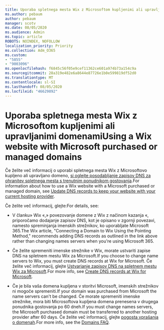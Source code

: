 ```yaml
---
title: Uporaba spletnega mesta Wix z Microsoftom kupljenimi ali upravljanimi domenami
ms.author: pebaum
author: pebaum
manager: scotv
ms.date: 08/05/2020
ms.audience: Admin
ms.topic: article
ROBOTS: NOINDEX, NOFOLLOW
localization_priority: Priority
ms.collection: Adm_O365
ms.custom:
- "5855"
- "9003096"
ms.openlocfilehash: f6845c56f05e9cef11362ce601a974b73a154c9a
ms.sourcegitcommit: 28a319e482e6a8644e87726e1b0e599819df52d0
ms.translationtype: MT
ms.contentlocale: sl-SI
ms.lasthandoff: 08/05/2020
ms.locfileid: "46629892"
---
```

# <a name="using-a-wix-website-with-microsoft-purchased-or-managed-domains"></a><span data-ttu-id="36930-102">Uporaba spletnega mesta Wix z Microsoftom kupljenimi ali upravljanimi domenami</span><span class="sxs-lookup"><span data-stu-id="36930-102">Using a Wix website with Microsoft purchased or managed domains</span></span>

<span data-ttu-id="36930-103">Če želite več informacij o uporabi spletnega mesta Wix z Microsoftovo kupljeno ali upravljano domeno, [si oglejte posodabljanje zapisov DNS za ohranitev spletnega mesta s trenutnim ponudnikom gostovanja](https://docs.microsoft.com/microsoft-365/admin/dns/update-dns-records-to-retain-current-hosting-provider).</span><span class="sxs-lookup"><span data-stu-id="36930-103">For information about how to use a Wix website with a Microsoft purchased or managed domain, see [Update DNS records to keep your website with your current hosting provider](https://docs.microsoft.com/microsoft-365/admin/dns/update-dns-records-to-retain-current-hosting-provider).</span></span>

<span data-ttu-id="36930-104">Če želite več informacij, glejte:</span><span class="sxs-lookup"><span data-stu-id="36930-104">For details, see:</span></span> 

- <span data-ttu-id="36930-105">V članku» Wix «,» povezovanje domene z Wix z načinom kazanja «, priporočamo dodajanje zapisov DNS, kot je opisano v zgornji povezavi, namesto spreminjanja imenskih strežnikov, ko uporabljate Microsoft 365.</span><span class="sxs-lookup"><span data-stu-id="36930-105">The Wix article, "Connecting a Domain to Wix Using the Pointing Method," recommends adding DNS records as outlined in the link above rather than changing names servers when you're using Microsoft 365.</span></span>

- <span data-ttu-id="36930-106">Če želite spremeniti imenske strežnike v Wix, morate ustvariti zapise DNS na spletnem mestu Wix za Microsoft.</span><span class="sxs-lookup"><span data-stu-id="36930-106">If you choose to change name servers to Wix, you must create DNS records at Wix for Microsoft.</span></span> <span data-ttu-id="36930-107">Če želite več informacij, glejte [Ustvarjanje zapisov DNS na spletnem mestu Wix za Microsoft](https://docs.microsoft.com/microsoft-365/admin/dns/create-dns-records-at-wix).</span><span class="sxs-lookup"><span data-stu-id="36930-107">For more info, see [Create DNS records at Wix for Microsoft](https://docs.microsoft.com/microsoft-365/admin/dns/create-dns-records-at-wix).</span></span>

- <span data-ttu-id="36930-108">Če je bila vaša domena kupljena v storitvi Microsoft, imenskih strežnikov ni mogoče spremeniti.</span><span class="sxs-lookup"><span data-stu-id="36930-108">If your domain was purchased from Microsoft the name servers can't be changed.</span></span> <span data-ttu-id="36930-109">Če morate spremeniti imenske strežnike, mora biti Microsoftova kupljena domena prenesena v drugega ponudnika gostovanja po 60 dneh.</span><span class="sxs-lookup"><span data-stu-id="36930-109">If you must change names servers, the Microsoft purchased domain must be transferred to another hosting provider after 60 days.</span></span> <span data-ttu-id="36930-110">Če želite več informacij, glejte [pogosta vprašanja o domenah](https://docs.microsoft.com/microsoft-365/admin/setup/domains-faq#can-i-transfer-a-domain-i-purchased-from-microsoft-to-another-provider).</span><span class="sxs-lookup"><span data-stu-id="36930-110">For more info, see the [Domains FAQ](https://docs.microsoft.com/microsoft-365/admin/setup/domains-faq#can-i-transfer-a-domain-i-purchased-from-microsoft-to-another-provider).</span></span>